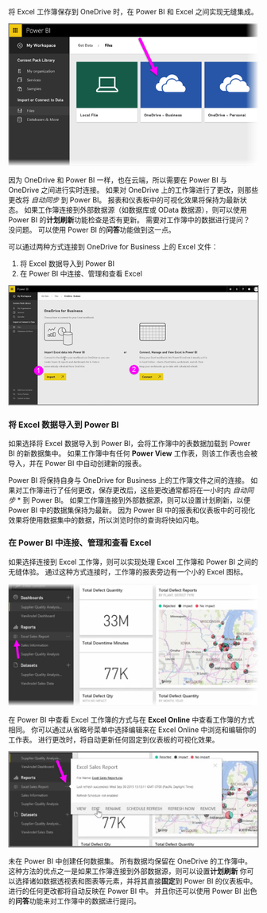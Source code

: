 将 Excel 工作簿保存到 OneDrive 时，在 Power BI 和 Excel 之间实现无缝集成。

![](media/5-4-connect-onedrive-for-business/5-4_1.png)

因为 OneDrive 和 Power BI 一样，也在云端，所以需要在 Power BI 与 OneDrive 之间进行实时连接。 如果对 OneDrive 上的工作簿进行了更改，则那些更改将 *自动同步* 到 Power BI。 报表和仪表板中的可视化效果将保持为最新状态。 如果工作簿连接到外部数据源（如数据库或 OData 数据源），则可以使用 Power BI 的**计划刷新**功能检查是否有更新。 需要对工作簿中的数据进行提问？ 没问题。 可以使用 Power BI 的**问答**功能做到这一点。

可以通过两种方式连接到 OneDrive for Business 上的 Excel 文件：

1. 将 Excel 数据导入到 Power BI
2. 在 Power BI 中连接、管理和查看 Excel

![](media/5-4-connect-onedrive-for-business/5-4_3.png)

### <a name="import-excel-data-into-power-bi"></a>将 Excel 数据导入到 Power BI
如果选择将 Excel 数据导入到 Power BI，会将工作簿中的表数据加载到 Power BI 的新数据集中。 如果工作簿中有任何 **Power View** 工作表，则该工作表也会被导入，并在 Power BI 中自动创建新的报表。

Power BI 将保持自身与 OneDrive for Business 上的工作簿文件之间的连接。 如果对工作簿进行了任何更改，保存更改后，这些更改通常都将在一小时内 *自动同步* * 到 Power BI。 如果工作簿连接到外部数据源，则可以设置计划刷新，以便 Power BI 中的数据集保持为最新。 因为 Power BI 中的报表和仪表板中的可视化效果将使用数据集中的数据，所以浏览时你的查询将快如闪电。

### <a name="connect-manage-and-view-excel-in-power-bi"></a>在 Power BI 中连接、管理和查看 Excel
如果选择连接到 Excel 工作簿，则可以实现处理 Excel 工作簿和 Power BI 之间的无缝体验。 通过这种方式连接时，工作簿的报表旁边有一个小的 Excel 图标。

![](media/5-4-connect-onedrive-for-business/5-4_4.png)

在 Power BI 中查看 Excel 工作簿的方式与在 **Excel Online** 中查看工作簿的方式相同。 你可以通过从省略号菜单中选择编辑来在 Excel Online 中浏览和编辑你的工作表。 进行更改时，将自动更新任何固定到仪表板的可视化效果。

![](media/5-4-connect-onedrive-for-business/5-4_5.png)

未在 Power BI 中创建任何数据集。 所有数据均保留在 OneDrive 的工作簿中。 这种方法的优点之一是如果工作簿连接到外部数据源，则可以设置**计划刷新** 你可以选择诸如数据透视表和图表等元素，并将其直接**固定**到 Power BI 的仪表板中。 进行的任何更改都将自动反映在 Power BI 中。 并且你还可以使用 Power BI 出色的**问答**功能来对工作簿中的数据进行提问。  

